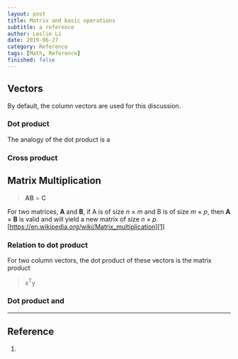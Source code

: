 ```yaml
---
layout: post
title: Matrix and basic operations
subtitle: a reference
author: Leslie Li
date: 2019-06-27
category: Reference
tags: [Math, Reference]
finished: false
---
```


## Vectors

By default, the column vectors are used for this discussion.

### Dot product

The analogy of the dot product is a  

### Cross product

## Matrix Multiplication

> **AB** = **C**

 For two matrices, **A** and **B**, if A is of size *n* × *m* and B is of size
 *m* × *p*, then **A** × **B** is valid and will yield a new matrix of size *n* × *p*. 
 [https://en.wikipedia.org/wiki/Matrix_multiplication][1]
 
### Relation to dot product

For two column vectors, the dot product of these vectors is the matrix product

> x<sup>T</sup>y

### Dot product and 




***

## Reference

1. 



